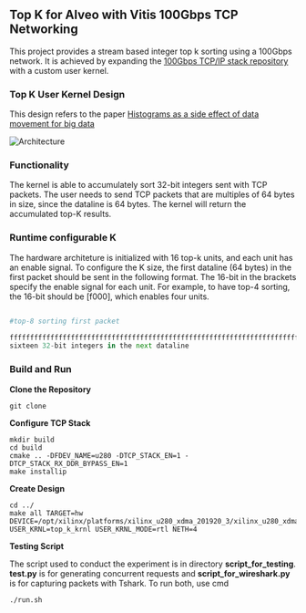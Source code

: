 <h2>Top K for Alveo with Vitis 100Gbps TCP Networking</h2>

This project provides a stream based integer top k sorting using a 100Gbps network. It is achieved by expanding the [100Gbps TCP/IP stack repository](https://github.com/fpgasystems/Vitis_with_100Gbps_TCP-IP) with a custom user kernel.

<h3>Top K User Kernel Design</h3>

This design refers to the paper [Histograms as a side effect of data movement for big data](https://dl.acm.org/doi/abs/10.1145/2588555.2612174)

![Architecture](/img/top_k_arch.png)

<h3>Functionality</h3>

The kernel is able to accumulately sort 32-bit integers sent with TCP packets. The user needs to send TCP packets that are multiples of 64 bytes in size, since the dataline is 64 bytes. The kernel will return the accumulated top-K results. 

<h3>Runtime configurable K</h3>
The hardware architeture is initialized with 16 top-k units, and each unit has an enable signal. To configure the K size, the first dataline (64 bytes) in the first packet should be sent in the following format. The 16-bit in the brackets specify the enable signal for each unit. For example, to have top-4 sorting, the 16-bit should be [f000], which enables four units. 


```python

#top-8 sorting first packet

ffffffffffffffffffffffffffffffffffffffffffffffffffffffffffffffffffffffffffffffffffffffffffffffffffffffffffffffffffffffffffff[ff00] 
sixteen 32-bit integers in the next dataline 
```




<h3>Build and Run</h3>

**Clone the Repository**

```
git clone	
```

**Configure TCP Stack**

```
mkdir build
cd build
cmake .. -DFDEV_NAME=u280 -DTCP_STACK_EN=1 -DTCP_STACK_RX_DDR_BYPASS_EN=1 
make installip
```

**Create Design**
```
cd ../
make all TARGET=hw DEVICE=/opt/xilinx/platforms/xilinx_u280_xdma_201920_3/xilinx_u280_xdma_201920_3.xpfm USER_KRNL=top_k_krnl USER_KRNL_MODE=rtl NETH=4
```

**Testing Script**

The script used to conduct the experiment is in directory **script_for_testing**. **test.py** is for generating concurrent requests and **script_for_wireshark.py** is for capturing packets with Tshark. To run both, use cmd
```
./run.sh
```
